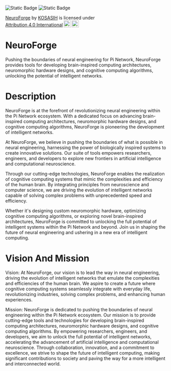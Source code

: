 ![Static Badge](https://img.shields.io/badge/Pi_Network-violet)
![Static Badge](https://img.shields.io/badge/High-Tech-white)

<p xmlns:cc="http://creativecommons.org/ns#" xmlns:dct="http://purl.org/dc/terms/"><a property="dct:title" rel="cc:attributionURL" href="https://github.com/KOSASIH/NeuroForge">NeuroForge</a> by <a rel="cc:attributionURL dct:creator" property="cc:attributionName" href="https://www.linkedin.com/in/kosasih-81b46b5a">KOSASIH</a> is licensed under <a href="http://creativecommons.org/licenses/by/4.0/?ref=chooser-v1" target="_blank" rel="license noopener noreferrer" style="display:inline-block;">Attribution 4.0 International<img style="height:22px!important;margin-left:3px;vertical-align:text-bottom;" src="https://mirrors.creativecommons.org/presskit/icons/cc.svg?ref=chooser-v1"><img style="height:22px!important;margin-left:3px;vertical-align:text-bottom;" src="https://mirrors.creativecommons.org/presskit/icons/by.svg?ref=chooser-v1"></a></p>

# NeuroForge
Pushing the boundaries of neural engineering for Pi Network, NeuroForge provides tools for developing brain-inspired computing architectures, neuromorphic hardware designs, and cognitive computing algorithms, unlocking the potential of intelligent networks.

# Description 

NeuroForge is at the forefront of revolutionizing neural engineering within the Pi Network ecosystem. With a dedicated focus on advancing brain-inspired computing architectures, neuromorphic hardware designs, and cognitive computing algorithms, NeuroForge is pioneering the development of intelligent networks. 

At NeuroForge, we believe in pushing the boundaries of what is possible in neural engineering, harnessing the power of biologically inspired systems to create innovative solutions. Our suite of tools empowers researchers, engineers, and developers to explore new frontiers in artificial intelligence and computational neuroscience.

Through our cutting-edge technologies, NeuroForge enables the realization of cognitive computing systems that mimic the complexities and efficiency of the human brain. By integrating principles from neuroscience and computer science, we are driving the evolution of intelligent networks capable of solving complex problems with unprecedented speed and efficiency.

Whether it's designing custom neuromorphic hardware, optimizing cognitive computing algorithms, or exploring novel brain-inspired architectures, NeuroForge is committed to unlocking the full potential of intelligent systems within the Pi Network and beyond. Join us in shaping the future of neural engineering and ushering in a new era of intelligent computing.

# Vision And Mission 

Vision:
At NeuroForge, our vision is to lead the way in neural engineering, driving the evolution of intelligent networks that emulate the complexities and efficiencies of the human brain. We aspire to create a future where cognitive computing systems seamlessly integrate with everyday life, revolutionizing industries, solving complex problems, and enhancing human experiences.

Mission:
NeuroForge is dedicated to pushing the boundaries of neural engineering within the Pi Network ecosystem. Our mission is to provide cutting-edge tools and technologies for developing brain-inspired computing architectures, neuromorphic hardware designs, and cognitive computing algorithms. By empowering researchers, engineers, and developers, we aim to unlock the full potential of intelligent networks, accelerating the advancement of artificial intelligence and computational neuroscience. Through collaboration, innovation, and a commitment to excellence, we strive to shape the future of intelligent computing, making significant contributions to society and paving the way for a more intelligent and interconnected world.
